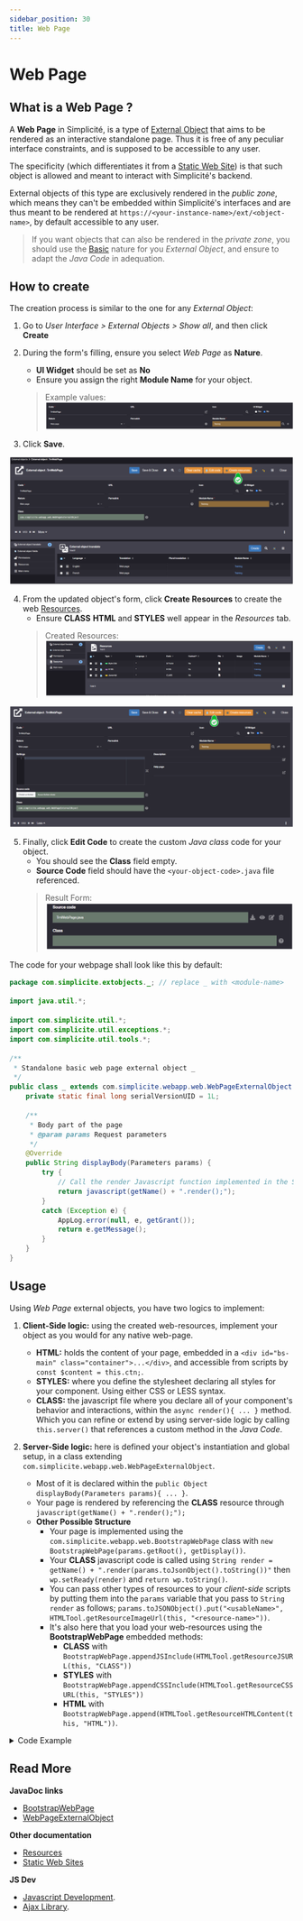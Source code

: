 ```yaml
---
sidebar_position: 30
title: Web Page
---
```


# Web Page

## What is a Web Page ?

A **Web Page** in Simplicité, is a type of [External Object](/make/userinterface/externalobjects/basic) that aims to be rendered as an interactive standalone page. Thus it is free of any peculiar interface constraints, and is supposed to be accessible to any user.

The specificity (which differentiates it from a [Static Web Site](/make/userinterface/externalobjects/staticsite)) is that such object is allowed and meant to interact with Simplicité's backend.

External objects of this type are exclusively rendered in the *public zone*, which means they can't be embedded within Simplicité's interfaces and are thus meant to be rendered at `https://<your-instance-name>/ext/<object-name>`, by default accessible to any user.
> If you want objects that can also be rendered in the *private zone*, you should use the [Basic](/make/userinterface/externalobjects/basic) nature for you *External Object*, and ensure to adapt the *Java Code* in adequation.

## How to create

The creation process is similar to the one for any *External Object*:

1. Go to *User Interface > External Objects > Show all*, and then click **Create**

2. During the form's filling, ensure you select *Web Page* as **Nature**.
    - **UI Widget** should be set as **No**
    - Ensure you assign the right **Module Name** for your object.
    > Example values:
    > ![](img/webpage/webpage_createform.png)

3. Click **Save**.


![](img/webpage/webpage_createresource.png)

4. From the updated object's form, click **Create Resources** to create the web [Resources](/make/userinterface/resources).
    - Ensure **CLASS** **HTML** and **STYLES** well appear in the *Resources* tab.
    > Created Resources:
    > ![](img/webpage/webpage_resources.png)


![](img/webpage/webpage_editcode.png)

5. Finally, click **Edit Code** to create the custom *Java class* code for your object.
    - You should see the **Class** field empty.
    - **Source Code** field should have the `<your-object-code>.java` file referenced.
    > Result Form:
    > ![](img/webpage/webpage_javasource.png)


The code for your webpage shall look like this by default:

```java
package com.simplicite.extobjects._; // replace _ with <module-name>

import java.util.*;

import com.simplicite.util.*;
import com.simplicite.util.exceptions.*;
import com.simplicite.util.tools.*;

/**
 * Standalone basic web page external object _
 */
public class _ extends com.simplicite.webapp.web.WebPageExternalObject { // replace _ with <object-code>
	private static final long serialVersionUID = 1L;

	/**
	 * Body part of the page
	 * @param params Request parameters
	 */
	@Override
	public String displayBody(Parameters params) {
		try {
			// Call the render Javascript function implemented in the SCRIPT resource
			return javascript(getName() + ".render();");
		}
		catch (Exception e) {
			AppLog.error(null, e, getGrant());
			return e.getMessage();
		}
	}
}

```
## Usage

Using *Web Page* external objects, you have two logics to implement:

1. **Client-Side logic:** using the created web-resources, implement your object as you would for any native web-page.
    - **HTML:** holds the content of your page, embedded in a `<div id="bs-main" class="container">...</div>`, and accessible from scripts by `const $content = this.ctn;`.
    - **STYLES:** where you define the stylesheet declaring all styles for your component. Using either CSS or LESS syntax.
    - **CLASS:** the javascript file where you declare all of your component's behavior and interactions, within the `async render(){ ... }` method. Which you can refine or extend by using server-side logic by calling `this.server()` that references a custom method in the *Java Code*.

2. **Server-Side logic:** here is defined your object's instantiation and global setup, in a class extending `com.simplicite.webapp.web.WebPageExternalObject`.
    - Most of it is declared within the `public Object displayBody(Parameters params){ ... }`.
    - Your page is rendered by referencing the **CLASS** resource through `javascript(getName() + ".render();");`
    - **Other Possible Structure**
        - Your page is implemented using the `com.simplicite.webapp.web.BootstrapWebPage` class with `new BootstrapWebPage(params.getRoot(), getDisplay())`.
        - Your **CLASS** javascript code is called using `String render = getName() + ".render(params.toJsonObject().toString())"` then `wp.setReady(render)` and `return wp.toString()`.
        - You can pass other types of resources to your *client-side* scripts by putting them into the `params` variable that you pass to `String render` as follows; `params.toJSONObject().put("<usableName>", HTMLTool.getResourceImageUrl(this, "<resource-name>"))`.
        - It's also here that you load your web-resources using the **BootstrapWebPage** embedded methods:
			- **CLASS** with `BootstrapWebPage.appendJSInclude(HTMLTool.getResourceJSURL(this, "CLASS"))`
			- **STYLES** with `BootstrapWebPage.appendCSSInclude(HTMLTool.getResourceCSSURL(this, "STYLES"))`
			- **HTML** with `BootstrapWebPage.append(HTMLTool.getResourceHTMLContent(this, "HTML"))`.

<details>
<summary>Code Example</summary>

```java
@Override
public Object display(Parameters params) {
	// Bootstrap page
	BootstrapWebPage wp = new BootstrapWebPage(params.getRoot(), getDisplay());

	wp.appendAjax(true);

	wp.appendJSInclude(HTMLTool.getResourceJSURL(this, "CLASS"));
	wp.appendCSSInclude(HTMLTool.getResourceCSSURL(this, "STYLES"));
	wp.appendHTML(HTMLTool.getResourceHTMLContent(this, "HTML"));

	JSONObject p = params.toJSONObject();

    String imageResource = HTMLTool.getResourceImageURL(this, "IMAGE");

    p.put("customImage", imageResource); // Add IMAGE image to params

	wp.setReady(this.getName() + ".render(" + p.toString() + ");");

	return wp.toString();
}
```
</details>

## Read More

**JavaDoc links**
- [BootstrapWebPage](https://platform.simplicite.io/current/javadoc/com/simplicite/webapp/web/BootstrapWebPage.html)
- [WebPageExternalObject](https://platform.simplicite.io/current/javadoc/com/simplicite/webapp/web/WebPageExternalObject.html)

**Other documentation**
- [Resources](/make/userinterface/resources)
- [Static Web Sites](/make/userinterface/externalobjects/staticsite)

**JS Dev**
- [Javascript Development](/docs/front/javascript-dev).
- [Ajax Library](/docs/front/lib-ajax).